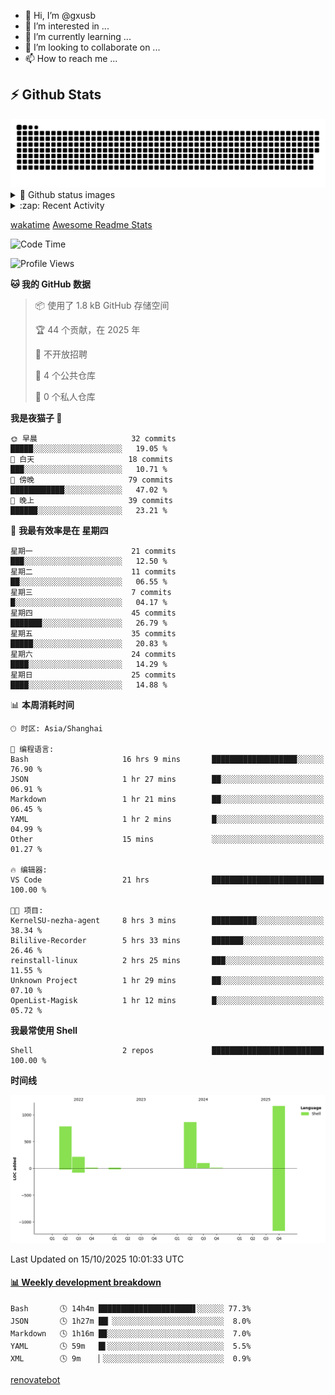 - 👋 Hi, I’m @gxusb
- 👀 I’m interested in ...
- 🌱 I’m currently learning ...
- 💞️ I’m looking to collaborate on ...
- 📫 How to reach me ...

## ⚡ Github Stats

<picture>
  <source media="(prefers-color-scheme: dark)" srcset="assets/github-snake-dark.svg" />
  <source media="(prefers-color-scheme: light)" srcset="assets/github-snake.svg" />
  <img alt="github-snake" src="assets/github-snake.svg" />
</picture>

<details>
<summary>👀 Github status images</summary>
<p align="left">
  <img width="49.8%" src="https://github-readme-stats.vercel.app/api?username=gxusb&show_icons=true&theme=tokyonight&hide_border=true&locale=cn">
  [![GitHub Streak](https://streak-stats.demolab.com?user=gxusb&theme=vue&locale=zh_Hans&date_format=%5BY.%5Dn.j)](https://git.io/streak-stats)
</p>

[![Ashutosh's github activity graph](https://github-readme-activity-graph.vercel.app/graph?username=gxusb&bg_color=293036&color=ffffff&line=9ecbff&point=f97583&area=true&hide_border=true)](https://github.com/ashutosh00710/github-readme-activity-graph)
</details>

<details>
<summary>:zap: Recent Activity</summary>
<!--START_SECTION:activity-->

1. 🎉 Merged PR [#17](https://github.com/gxusb/gxusb/pull/17) in [gxusb/gxusb](https://github.com/gxusb/gxusb)
2. 🎉 Merged PR [#16](https://github.com/gxusb/gxusb/pull/16) in [gxusb/gxusb](https://github.com/gxusb/gxusb)
3. 🎉 Merged PR [#15](https://github.com/gxusb/gxusb/pull/15) in [gxusb/gxusb](https://github.com/gxusb/gxusb)
4. 🎉 Merged PR [#14](https://github.com/gxusb/gxusb/pull/14) in [gxusb/gxusb](https://github.com/gxusb/gxusb)
5. ❗ Opened issue [#56](https://github.com/hua0512/stream-rec/issues/56) in [hua0512/stream-rec](https://github.com/hua0512/stream-rec)
6. ❗ Opened issue [#50](https://github.com/hua0512/stream-rec/issues/50) in [hua0512/stream-rec](https://github.com/hua0512/stream-rec)
7. 🗣 Commented on [#5](https://github.com/v03413/ServerStatus-Client/issues/5) in [v03413/ServerStatus-Client](https://github.com/v03413/ServerStatus-Client)
8. ❗️ Opened issue [#5](https://github.com/v03413/ServerStatus-Client/issues/5) in [v03413/ServerStatus-Client](https://github.com/v03413/ServerStatus-Client)
9. ❗️ Opened issue [#2233](https://github.com/alist-org/alist/issues/2233) in [alist-org/alist](https://github.com/alist-org/alist)
10. ❗️ Opened issue [#194](https://github.com/cppla/ServerStatus/issues/194) in [cppla/ServerStatus](https://github.com/cppla/ServerStatus)

<!--END_SECTION:activity-->
</details>

[wakatime](https://wakatime.com/dashboard) [Awesome Readme Stats](https://github.com/marketplace/actions/profile-readme-development-stats)

<!--START_SECTION:waka-->
![Code Time](http://img.shields.io/badge/Code%20Time-209%20hrs%2038%20mins-blue)

![Profile Views](http://img.shields.io/badge/%E4%B8%AA%E4%BA%BA%E8%B5%84%E6%96%99%E8%A7%82%E7%9C%8B%E6%AC%A1%E6%95%B0-523-blue)

**🐱 我的 GitHub 数据** 

> 📦  使用了 1.8 kB GitHub 存储空间 
 > 
> 🏆 44 个贡献，在 2025 年
 > 
> 🚫 不开放招聘
 > 
> 📜 4 个公共仓库 
 > 
> 🔑 0 个私人仓库 
 > 
**我是夜猫子 🦉** 

```text
🌞 早晨                     32 commits          █████░░░░░░░░░░░░░░░░░░░░   19.05 % 
🌆 白天                     18 commits          ███░░░░░░░░░░░░░░░░░░░░░░   10.71 % 
🌃 傍晚                     79 commits          ████████████░░░░░░░░░░░░░   47.02 % 
🌙 晚上                     39 commits          ██████░░░░░░░░░░░░░░░░░░░   23.21 % 
```
📅 **我最有效率是在 星期四** 

```text
星期一                      21 commits          ███░░░░░░░░░░░░░░░░░░░░░░   12.50 % 
星期二                      11 commits          ██░░░░░░░░░░░░░░░░░░░░░░░   06.55 % 
星期三                      7 commits           █░░░░░░░░░░░░░░░░░░░░░░░░   04.17 % 
星期四                      45 commits          ███████░░░░░░░░░░░░░░░░░░   26.79 % 
星期五                      35 commits          █████░░░░░░░░░░░░░░░░░░░░   20.83 % 
星期六                      24 commits          ████░░░░░░░░░░░░░░░░░░░░░   14.29 % 
星期日                      25 commits          ████░░░░░░░░░░░░░░░░░░░░░   14.88 % 
```


📊 **本周消耗时间** 

```text
🕑︎ 时区: Asia/Shanghai

💬 编程语言: 
Bash                     16 hrs 9 mins       ███████████████████░░░░░░   76.90 % 
JSON                     1 hr 27 mins        ██░░░░░░░░░░░░░░░░░░░░░░░   06.91 % 
Markdown                 1 hr 21 mins        ██░░░░░░░░░░░░░░░░░░░░░░░   06.45 % 
YAML                     1 hr 2 mins         █░░░░░░░░░░░░░░░░░░░░░░░░   04.99 % 
Other                    15 mins             ░░░░░░░░░░░░░░░░░░░░░░░░░   01.27 % 

🔥 编辑器: 
VS Code                  21 hrs              █████████████████████████   100.00 % 

🐱‍💻 项目: 
KernelSU-nezha-agent     8 hrs 3 mins        ██████████░░░░░░░░░░░░░░░   38.34 % 
Bililive-Recorder        5 hrs 33 mins       ███████░░░░░░░░░░░░░░░░░░   26.46 % 
reinstall-linux          2 hrs 25 mins       ███░░░░░░░░░░░░░░░░░░░░░░   11.55 % 
Unknown Project          1 hr 29 mins        ██░░░░░░░░░░░░░░░░░░░░░░░   07.10 % 
OpenList-Magisk          1 hr 12 mins        █░░░░░░░░░░░░░░░░░░░░░░░░   05.72 % 
```

**我最常使用 Shell** 

```text
Shell                    2 repos             █████████████████████████   100.00 % 
```



**时间线**

![Lines of Code chart](https://raw.githubusercontent.com/gxusb/gxusb/master/assets/bar_graph.png)


 Last Updated on 15/10/2025 10:01:33 UTC
<!--END_SECTION:waka-->

<!-- waka-box start -->
#### <a href="https://gist.github.com/595eec8ae8745b516c9a8ad8a265a100" target="_blank">📊 Weekly development breakdown</a>
```text
Bash       🕓 14h4m █████████████████████▋░░░░░░ 77.3%
JSON       🕓 1h27m ██▏░░░░░░░░░░░░░░░░░░░░░░░░░  8.0%
Markdown   🕓 1h16m █▉░░░░░░░░░░░░░░░░░░░░░░░░░░  7.0%
YAML       🕓 59m   █▌░░░░░░░░░░░░░░░░░░░░░░░░░░  5.5%
XML        🕓 9m    ▏░░░░░░░░░░░░░░░░░░░░░░░░░░░  0.9%
```
<!-- Powered by https://github.com/YouEclipse/waka-box-go . -->
<!-- waka-box end -->

<!---
gxusb/gxusb is a ✨ special ✨ repository because its `README.md` (this file) appears on your GitHub profile.
You can click the Preview link to take a look at your changes.
--->

[renovatebot](https://app.renovatebot.com/dashboard)

